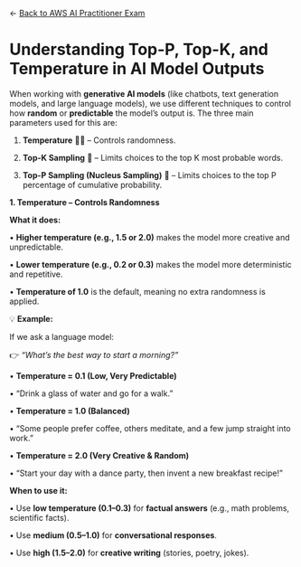 ← [Back to AWS AI Practitioner Exam](../AWS%20AI%20Practitioner%20Exam.md)

# Understanding Top-P, Top-K, and Temperature in AI Model Outputs

When working with **generative AI models** (like chatbots, text generation models, and large language models), we use different techniques to control how **random** or **predictable** the model’s output is. The three main parameters used for this are:

1.	**Temperature** 🥵🥶 – Controls randomness.

2.	**Top-K Sampling** 🎯 – Limits choices to the top K most probable words.

3.	**Top-P Sampling (Nucleus Sampling)** 🌊 – Limits choices to the top P percentage of cumulative probability.

**1. Temperature – Controls Randomness**

**What it does:**

•	**Higher temperature (e.g., 1.5 or 2.0)** makes the model more creative and unpredictable.

•	**Lower temperature (e.g., 0.2 or 0.3)** makes the model more deterministic and repetitive.

•	**Temperature of 1.0** is the default, meaning no extra randomness is applied.

💡 **Example:**

If we ask a language model:

👉 *“What’s the best way to start a morning?”*

•	**Temperature = 0.1 (Low, Very Predictable)**

•	“Drink a glass of water and go for a walk.”

•	**Temperature = 1.0 (Balanced)**

•	“Some people prefer coffee, others meditate, and a few jump straight into work.”

•	**Temperature = 2.0 (Very Creative & Random)**

•	“Start your day with a dance party, then invent a new breakfast recipe!”

**When to use it:**

•	Use **low temperature (0.1–0.3)** for **factual answers** (e.g., math problems, scientific facts).

•	Use **medium (0.5–1.0)** for **conversational responses**.

•	Use **high (1.5–2.0)** for **creative writing** (stories, poetry, jokes).